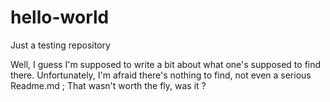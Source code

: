 # hello-world
Just a testing repository

Well, I guess I'm supposed to write a bit about what one's supposed to find there.
Unfortunately, I'm afraid there's nothing to find, not even a serious Readme.md ; That wasn't worth the fly, was it ?
